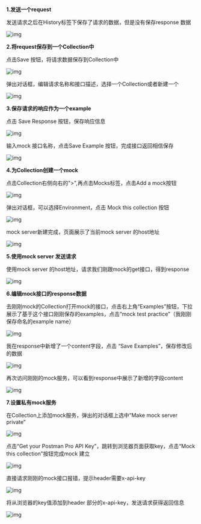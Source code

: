 **1.发送一个request**



发送请求之后在History标签下保存了请求的数据，但是没有保存response 数据

![img](C:/Users/xu_bob/AppData/Local/YNote/data/bob_xu2014@163.com/3d30615d1fd64ebd8dd9fc75cb4c8be5/2639ed519ad843c7b6ef52d9d8776ee6.png)

**2.将request保存到一个Collection中**



点击Save 按钮，将请求数据保存到Collection中

![img](C:/Users/xu_bob/AppData/Local/YNote/data/bob_xu2014@163.com/fae9bd8809924ff68d6e4301779f8e3f/d136acfdeef544f0b8be51047154adcf.png)



弹出对话框，编辑请求名称和接口描述，选择一个Collection或者新建一个

![img](C:/Users/xu_bob/AppData/Local/YNote/data/bob_xu2014@163.com/bc13e48926cd4746bcba4bf86525706d/3ea6abddb2ef4ba79061c445b2e5c393.png)



**3.保存请求的响应作为一个example**



点击 Save Response 按钮，保存响应信息

![img](C:/Users/xu_bob/AppData/Local/YNote/data/bob_xu2014@163.com/f595df347a69416b8059ba4261104571/c33df0395b5e41cca92605489492483e.png)

输入mock 接口名称，点击Save Example 按钮，完成接口返回相信保存

![img](C:/Users/xu_bob/AppData/Local/YNote/data/bob_xu2014@163.com/107bca488b4b4ed596d7f430c27896b8/e13640a2290f417e9bc7bb0dea14c5bf.png)

**4.为Collection创建一个mock**



点击Collection右侧向右的">",再点击Mocks标签，点击Add a mock按钮

![img](C:/Users/xu_bob/AppData/Local/YNote/data/bob_xu2014@163.com/9a92358fe1bd4f7a9e7c1775ad210317/a491d349b5cd4463b358cb732b65f037.png)

弹出对话框，可以选择Environment，点击 Mock this collection 按钮

![img](C:/Users/xu_bob/AppData/Local/YNote/data/bob_xu2014@163.com/e421ed7e2d4f43d6a31628e7d64f6419/272bf8dcfca642f6825b58c9e4191314.png)

mock server新建完成，页面展示了当前mock server 的host地址

![img](C:/Users/xu_bob/AppData/Local/YNote/data/bob_xu2014@163.com/c726546d88b74f08bf89cdb1e7ab981b/185d43a60d1f4d10905b41beea1e019b.png)



**5.使用mock server 发送请求**



使用mock server 的host地址，请求我们刚跟mock的get接口，得到response

![img](C:/Users/xu_bob/AppData/Local/YNote/data/bob_xu2014@163.com/0236a6ee77a748a9961af3032d134b3c/3553907adc884cb099eb950821924e62.png)

**6.编辑mock接口的response数据**



去刚刚mock的Collection打开mock的接口，点击右上角“Examples”按钮，下拉展示了基于这个接口刚刚保存的examples，点击“mock test practice”（我刚刚保存命名的example name）

![img](C:/Users/xu_bob/AppData/Local/YNote/data/bob_xu2014@163.com/482fe3079c7f4c81b957a49e44805b0a/0315c0c00f9c44af970f2ce5f321a8f3.png)



我在response中新增了一个content字段，点击 “Save Examples”，保存修改后的数据

![img](C:/Users/xu_bob/AppData/Local/YNote/data/bob_xu2014@163.com/6649676fb1e9482889dd3b57843bd1f9/f2a1707f093f4287aa8c31f149d1a401.png)



再次访问刚刚的mock服务，可以看到response中展示了新增的字段content

![img](C:/Users/xu_bob/AppData/Local/YNote/data/bob_xu2014@163.com/bd213e1df29e4cb58cb1026ae7229300/23d24379e9f14f148f1fad755b3712e5.png)



**7.设置私有mock服务**



在Collection上添加mock服务，弹出的对话框上选中“Make mock server private”

![img](C:/Users/xu_bob/AppData/Local/YNote/data/bob_xu2014@163.com/efadf6e5d3824acfb0d0394f4ac00ab4/f4633b07d78342ac9a5edabea7fb7bbf.png)



点击“Get your Postman Pro API Key”，跳转到浏览器页面获取key，点击“Mock this collection”按钮完成mock 建立

![img](C:/Users/xu_bob/AppData/Local/YNote/data/bob_xu2014@163.com/fc005544589f47beaf2e756f90c77e21/c1c57f31563840f798a538b82f71eeb4.png)



直接请求刚刚的mock接口报错，提示header需要x-api-key

![img](C:/Users/xu_bob/AppData/Local/YNote/data/bob_xu2014@163.com/5cadd6ca11864d1abb24f26dcdb6c608/0985b3b395bf4cf9a27c8ffdae20a655.png)



将从浏览器的key值添加到header 部分的x-api-key，发送请求获得返回信息

![img](C:/Users/xu_bob/AppData/Local/YNote/data/bob_xu2014@163.com/ff641ba25b494edab95e4b39e44e0337/eb85da8680534f02902660ab5dc75e3b.png)